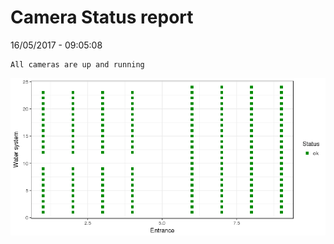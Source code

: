 Camera Status report
================
16/05/2017 - 09:05:08

    All cameras are up and running

![](camreport_files/figure-markdown_github/unnamed-chunk-2-1.png)
